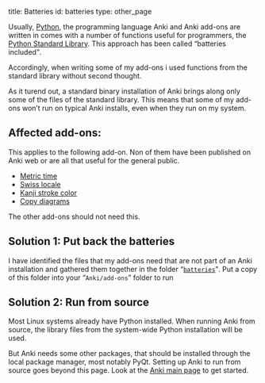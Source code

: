 title: Batteries
id: batteries
type: other_page

Usually, [Python](http://python.org), the programming language Anki
and Anki add-ons are written in comes with a number of functions
useful for programmers, the
[Python Standard Library](http://docs.python.org/2/library/). This
approach has been called <q>batteries included</q>.

Accordingly, when writing some of my add-ons i used functions from the
standard library without second thought.

As it turend out, a standard binary installation of Anki brings along
only some of the files of the standard library. This means that some
of my add-ons won’t run on typical Anki installs, even when they run
on my system.

## Affected add-ons:

This applies to the following add-on. Non of them have been published
on Anki web or are all that useful for the general public.

* [Metric time](Metric%20time.html)
* [Swiss locale](Swiss%20locale.html)
* [Kanji stroke color](Kanji%20stroke%20color.html)
* [Copy diagrams](Copy%20diagrams.html)

The other add-ons should not need this.

## Solution 1: Put back the batteries

I have identified the files that my add-ons need that are not part of
an Anki installation and gathered them together in the folder
<q>[`batteries`](https://github.com/ospalh/anki-addons/tree/master/batteries)</q>. Put
a copy of this folder into your <q>`Anki/add-ons`</q> folder to run

## Solution 2: Run from source

Most Linux systems already have Python installed. When running Anki
from source, the library files from the system-wide Python
installation will be used.

But Anki needs some other packages, that should be installed through
the local package manager, most notably PyQt. Setting up Anki to run
from source goes beyond this page. Look at the
[Anki main page](http://ankisrs.net/index.html#devel) to get started.
